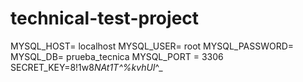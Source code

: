 # technical-test-project

MYSQL_HOST= localhost
MYSQL_USER= root
MYSQL_PASSWORD= 
MYSQL_DB= prueba_tecnica
MYSQL_PORT = 3306
SECRET_KEY=8!1w8*NAt1T^%kvhUI*^_
